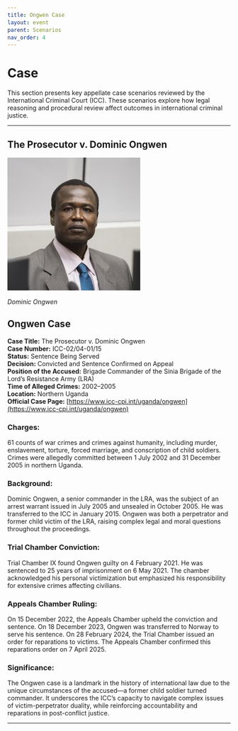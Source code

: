 ```yaml
---
title: Ongwen Case
layout: event
parent: Scenarios
nav_order: 4
---
```


# Case

This section presents key appellate case scenarios reviewed by the International Criminal Court (ICC). These scenarios explore how legal reasoning and procedural review affect outcomes in international criminal justice.

---

## The Prosecutor v. Dominic Ongwen

![Dominic Ongwen](../assets/images/Ongwen.png)

*Dominic Ongwen*

## Ongwen Case

**Case Title:** The Prosecutor v. Dominic Ongwen  
**Case Number:** ICC-02/04-01/15  
**Status:** Sentence Being Served  
**Decision:** Convicted and Sentence Confirmed on Appeal  
**Position of the Accused:** Brigade Commander of the Sinia Brigade of the Lord’s Resistance Army (LRA)  
**Time of Alleged Crimes:** 2002–2005  
**Location:** Northern Uganda  
**Official Case Page:** [https://www.icc-cpi.int/uganda/ongwen](https://www.icc-cpi.int/uganda/ongwen)

### Charges:
61 counts of war crimes and crimes against humanity, including murder, enslavement, torture, forced marriage, and conscription of child soldiers. Crimes were allegedly committed between 1 July 2002 and 31 December 2005 in northern Uganda.

### Background:
Dominic Ongwen, a senior commander in the LRA, was the subject of an arrest warrant issued in July 2005 and unsealed in October 2005. He was transferred to the ICC in January 2015. Ongwen was both a perpetrator and former child victim of the LRA, raising complex legal and moral questions throughout the proceedings.

### Trial Chamber Conviction:
Trial Chamber IX found Ongwen guilty on 4 February 2021. He was sentenced to 25 years of imprisonment on 6 May 2021. The chamber acknowledged his personal victimization but emphasized his responsibility for extensive crimes affecting civilians.

### Appeals Chamber Ruling:
On 15 December 2022, the Appeals Chamber upheld the conviction and sentence. On 18 December 2023, Ongwen was transferred to Norway to serve his sentence. On 28 February 2024, the Trial Chamber issued an order for reparations to victims. The Appeals Chamber confirmed this reparations order on 7 April 2025.

### Significance:
The Ongwen case is a landmark in the history of international law due to the unique circumstances of the accused—a former child soldier turned commander. It underscores the ICC’s capacity to navigate complex issues of victim-perpetrator duality, while reinforcing accountability and reparations in post-conflict justice.

---
